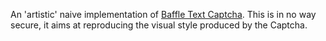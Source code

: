 An 'artistic' naive implementation of [Baffle Text Captcha](https://www.cse.lehigh.edu/~baird/Pubs/baffletext.pdf). 
This is in no way secure, it aims at reproducing the visual style produced by the Captcha.
